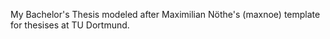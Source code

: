My Bachelor's Thesis modeled after Maximilian Nöthe's (maxnoe) template for thesises at TU Dortmund.